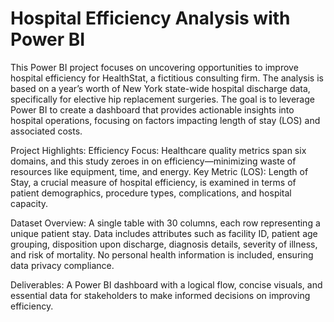 # Hospital Efficiency Analysis with Power BI

This Power BI project focuses on uncovering opportunities to improve hospital efficiency for HealthStat, a fictitious consulting firm. The analysis is based on a year’s worth of New York state-wide hospital discharge data, specifically for elective hip replacement surgeries. The goal is to leverage Power BI to create a dashboard that provides actionable insights into hospital operations, focusing on factors impacting length of stay (LOS) and associated costs.

Project Highlights:
Efficiency Focus: Healthcare quality metrics span six domains, and this study zeroes in on efficiency—minimizing waste of resources like equipment, time, and energy.
Key Metric (LOS): Length of Stay, a crucial measure of hospital efficiency, is examined in terms of patient demographics, procedure types, complications, and hospital capacity.

Dataset Overview:
A single table with 30 columns, each row representing a unique patient stay.
Data includes attributes such as facility ID, patient age grouping, disposition upon discharge, diagnosis details, severity of illness, and risk of mortality.
No personal health information is included, ensuring data privacy compliance.

Deliverables:
A Power BI dashboard with a logical flow, concise visuals, and essential data for stakeholders to make informed decisions on improving efficiency.
